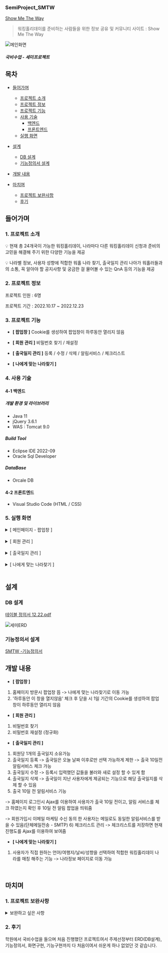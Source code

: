 ### SemiProject_SMTW
[Show Me The Way](https://gd1class.iptime.org:8844/GDJ56_smtw_semi/)
> 워킹홀리데이를 준비하는 사람들을 위한 정보 공유 및 커뮤니티 사이트  :  Show Me The Way

![메인화면](https://user-images.githubusercontent.com/39483946/217709122-83918fcc-3779-4114-8d16-53b6721861f6.JPG)

##### 국비수업 - 세미프로젝트

## 목차
- [들어가며](#들어가며)
  - [프로젝트 소개](#1-프로젝트-소개)    
  - [프로젝트 정보](#2-프로젝트-정보)
  - [프로젝트 기능](#3-프로젝트-기능)
  - [사용 기술](#4-사용-기술)   
     - [백엔드](#4-1-백엔드)
     - [프론트엔드](#4-2-프론트엔드)
  - [실행 화면](#5-실행-화면)   


- [설계](#설계)
  - [DB 설계](#-DB-설계)
  - [기능정의서 설계](#-기능정의서-설계)

- [개발 내용](#개발-내용)

- [마치며](#마치며)
  - [프로젝트 보완사항](#1-프로젝트-보완사항)
  - [후기](#2-후기)


## 들어가며
### 1. 프로젝트 소개

<aside>
💡 현재 총 24개국이 가능한 워킹홀리데이, 나라마다 다른 워킹홀리데이 신청과 준비의 고민을 해결해 주기 위한 다양한 기능을 제공

💡 나라별 정보, 사용자 성향에 적합한 워홀 나라 찾기, 출국일지 관리 나아가 워홀러들과의 소통, 꼭 알아야 할 공지사항 및 궁금한 걸 물어볼 수 있는 QnA 등의 기능을 제공
</aside>

### 2. 프로젝트 정보
프로젝트 인원 : 6명

프로젝트 기간 : 2022.10.17 ~ 2022.12.23

### 3. 프로젝트 기능
- **[ 팝업창 ]** Cookie를 생성하여 팝업창이 하루동안 열리지 않음

- **[ 회원 관리 ]** 비밀번호 찾기 / 재설정

- **[ 출국일지 관리 ]** 등록 / 수정 / 삭제 / 알림서비스 / 체크리스트

- **[ 나에게 맞는 나라찾기 ]**

### 4. 사용 기술

#### 4-1 백엔드

##### 개발 환경 및 라이브러리
- Java 11
- jQuery 3.6.1
- WAS : Tomcat 9.0

##### Build Tool
- Eclipse IDE 2022-09
- Oracle Sql Developer

##### DataBase
- Orcale DB

#### 4-2 프론트엔드
- Visual Studio Code (HTML / CSS)

### 5. 실행 화면
  <details>
    <summary>[ 메인페이지 - 팝업창 ]</summary>   
  
![메인화면 팝업창](https://user-images.githubusercontent.com/39483946/218351823-be2969f0-8b04-425b-a0a4-79da37f428e3.JPG)

-> 하루동안 이 창 열지 않음 체크 후 닫을 시 쿠키가 생성되어 1일간 해당 팝업이 열리지 않음
  </details>  <br/>
  
  <details>
    <summary>[ 회원 관리 ]</summary>   
       
    
  **1. 비밀번호 찾기**   
 ![비밀번호찾기-이메일인증성공](https://user-images.githubusercontent.com/39483946/218007468-c91e16e3-c3ef-4656-b879-9aeb2a584d23.JPG)
  
-> 가입시 임력했던 이메일 인증을 통해 비밀번호 찾기를 이용할 수 있다.
  <br/>    
  
  **2. 재설정**   
![비밀번호재설정](https://user-images.githubusercontent.com/39483946/218007234-2150aa6d-1f13-47aa-8521-fff8bc79ffdf.JPG)
  
-> 이메일인증에 성공시 비밀번호를 재설정 할 수 있다. 
 </details>  <br/>
 <details>
    <summary>[ 출국일지 관리 ]</summary>   

  **1. 출국일지 등록 / 수정**   
![출국일지 등록](https://user-images.githubusercontent.com/39483946/218007847-3513f205-d74f-4460-9c4b-fcaa82e4d199.JPG)

-> 출국일은 오늘 날짜 이후로만 선택 가능하게 제한
-> 출국 10일전 알림서비스 체크 가능
 <br> <br>
  **2. 출국일지에 따른 화면처리 및 Ajax를 통한 체크리스트 저장**
![출국일남은사람](https://user-images.githubusercontent.com/39483946/218007816-64af3a59-b335-4839-99c2-ac32e71e0dd9.JPG)
  
-> 출국일 남은사람
    <br> <br>
![출국일지 디데이](https://user-images.githubusercontent.com/39483946/218007894-8ed3540d-6a22-414e-9709-c40019216339.JPG)

-> 출국일 디데이
  <br> <br>
![출국일지난사람](https://user-images.githubusercontent.com/39483946/218007923-58c86368-6888-4071-84ee-dda5b0f603b2.JPG)
  
-> 출국일 지난사람 / 삭제가능
 <br> <br>
**3. 출국일 알림서비스**
![알림서비스동의시출국10일전알림팝업](https://user-images.githubusercontent.com/39483946/218007749-27b6697c-d37c-4b6e-afd1-020aca3bbd6a.JPG)
  
-> 10일전 알림서비스 체크하면 로그인시 알림팝업을 띄워줌
  <br> <br>
![10일전단체메일전송](https://user-images.githubusercontent.com/39483946/218007572-0a1d412f-b965-4587-9d5e-2e3289654d10.JPG)

![출국10일전메일수신](https://user-images.githubusercontent.com/39483946/218007788-57219bb5-b208-4011-b4fc-001f2752f3ee.JPG)
  
-> 회원가입시 메일수신동의를 체크 한 회원은 출국10일전에 메일로도 알림서비스를 받을 수 있음 

</details>     <br/>
 <details>
    <summary>[ 나에게 맞는 나라찾기 ]</summary> 
  
![나에게맞는나라찾기전체](https://user-images.githubusercontent.com/39483946/218349719-23c9d0c3-6888-4a65-84a3-beb3f6236b91.jpg)

-> 4가지 항목을 체크
 <br> <br>
![나에게맞는나라찾기결과](https://user-images.githubusercontent.com/39483946/218007690-5feb0795-07ca-449c-9ba6-d8556e037fb5.JPG)

-> 체크한 항목에 맞는 나라 결과를 보여줌

 </details>  <br/>
 
 ## 설계   
 
 
 ### DB 설계
 
[테이블 정의서 12.22.pdf](https://github.com/JIHEE0616/semi/files/10717986/12.22.pdf)
 
![세미ERD](https://user-images.githubusercontent.com/39483946/218352904-57b20302-bf53-4efb-9b83-a6115b135ef9.JPG)
  <br/>

 ### 기능정의서 설계
[SMTW -기능정의서](https://docs.google.com/spreadsheets/d/1kyg4FwIMaeKX7fXy-HNRVtXHTSIidtTpHw4VzavHF1Y/edit#gid=1911760)
 ## 개발 내용
 - **[ 팝업창 ]**
1) 홈페이지 방문시 팝업창 뜸 -> 나에게 맞는 나라찾기로 이동 가능
2) '하루동안 이 창을 열지않음' 체크 후 닫을 시 1일 기간의 Cookie를 생성하여 팝업창이 하루동안 열리지 않음


- **[ 회원 관리 ]**
1) 비밀번호 찾기
2) 비밀번호 재설정 (정규화)


- **[ 출국일지 관리 ]**
1) 회원당 1개의 출국일지 소유가능
2) 출국일지 등록
-> 출국일은 오늘 날짜 이후로만 선택 가능하게 제한
-> 출국 10일전 알림서비스 체크 가능
3) 출국일지 수정
-> 등록시 입력했던 값들을 불러와 새로 설정 할 수 있게 함
4) 출국일지 삭제
-> 출국일이 지난 사용자에게 제공되는 기능으로 해당 출국일지를 삭제 할 수 있음
5) 출국 10일 전 알림서비스 기능

-> 홈페이지 로그인시 Ajax를 이용하여 사용자가 출국 10일 전이고, 알림 서비스를 체크 하였는지 확인 후 10일 전 알림 팝업을 띄워줌

-> 회원가입시 이메일 마케팅 수신 동의 한 사용자는 메일로도 동일한 알림서비스를 받을 수 있음(단체메일전송 - SMTP)
6) 체크리스트 관리
-> 체크리스트를 저장하면 현재 진행도를 Ajax를 이용하여 보여줌


- **[ 나에게 맞는 나라찾기 ]**
1) 사용자가 직접 원하는 언어/여행지/날씨/성향을 선택하여 적합한 워킹홀리데이 나라를 매칭 해주는 기능
-> 나라정보 페이지로 이동 가능
  <br/>
  
## 마치며

### 1. 프로젝트 보완사항   
 
<details>
  <summary>보완하고 싶은 사항</summary>
     

- 페이지 Ajax처리
- 10일전 메일 알림서비스 자동 전송
  
</details>  


### 2. 후기   

학원에서 국비수업을 들으며 처음 진행했던 프로젝트여서 주제선정부터 ERD(DB설계), 기능정의서, 화면구현, 기능구현까지 다 처음이여서 쉬운게 하나 없었던 것 같습니다.
~~~~~~~~

